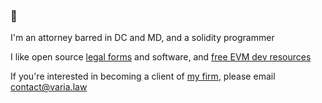 ### 👋

I'm an attorney barred in DC and MD, and a solidity programmer
 
I like open source [legal forms](https://github.com/ErichDylus/Open-Source-Law/tree/main/forms) and software, and [free EVM dev resources](https://github.com/ErichDylus/Smart-Contract-Resources/blob/master/Build.md)

If you're interested in becoming a client of [my firm](https://varia.law/), please email [contact@varia.law](mailto:contact@varia.law)
